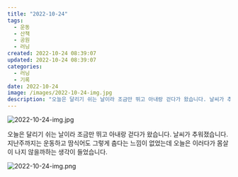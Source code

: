 ```yaml
---
title: "2022-10-24"
tags:
  - 운동
  - 산책
  - 공원
  - 러닝
created: 2022-10-24 08:39:07
updated: 2022-10-24 08:39:07
categories:
  - 러닝
  - 기록
date: 2022-10-24
image: /images/2022-10-24-img.jpg
description: "오늘은 달리기 쉬는 날이라 조금만 뛰고 아내랑 걷다가 왔습니다. 날씨가 추워졌습니다. 지난주까지는 운동하고 땀식어도 그렇게 춥다는 느낌이 없었는데 오늘은 이러다가 몸살이 나지 않을까하는 생각이 들었습니다."
---
```


![2022-10-24-img.jpg](/images/2022-10-24-img.jpg)
 
 

오늘은 달리기 쉬는 날이라 조금만 뛰고 아내랑 걷다가 왔습니다. 날씨가 추워졌습니다. 지난주까지는 운동하고 땀식어도 그렇게 춥다는 느낌이 없었는데 오늘은 이러다가 몸살이 나지 않을까하는 생각이 들었습니다.

 
 ![2022-10-24-img.png](/images/2022-10-24-img.png)
